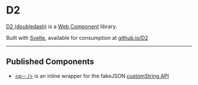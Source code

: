 # D2
[D2 (doubledash)](https://github.com/eIIisd/D2) is a [Web Component](https://developer.mozilla.org/en-US/docs/Web/Web_Components) library.

Built with [Svelte](https://svelte.dev/), available for consumption at [github.io/D2](https://eiiisd.github.io/D2/public/lib/P.js)

---

## Published Components
- [\<p-- /\>](https://eiiisd.github.io/D2/public/lib/P.js) is an inline wrapper for the fakeJSON [customString API](https://fakejson.com/documentation#field_custom)
